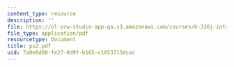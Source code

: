 ```yaml
---
content_type: resource
description: ''
file: https://ol-ocw-studio-app-qa.s3.amazonaws.com/courses/6-336j-introduction-to-numerical-simulation-sma-5211-fall-2003/7a8e6d80fe270d9fb165c1853713dcac_ps2.pdf
file_type: application/pdf
resourcetype: Document
title: ps2.pdf
uid: 7a8e6d80-fe27-0d9f-b165-c1853713dcac
---
```

